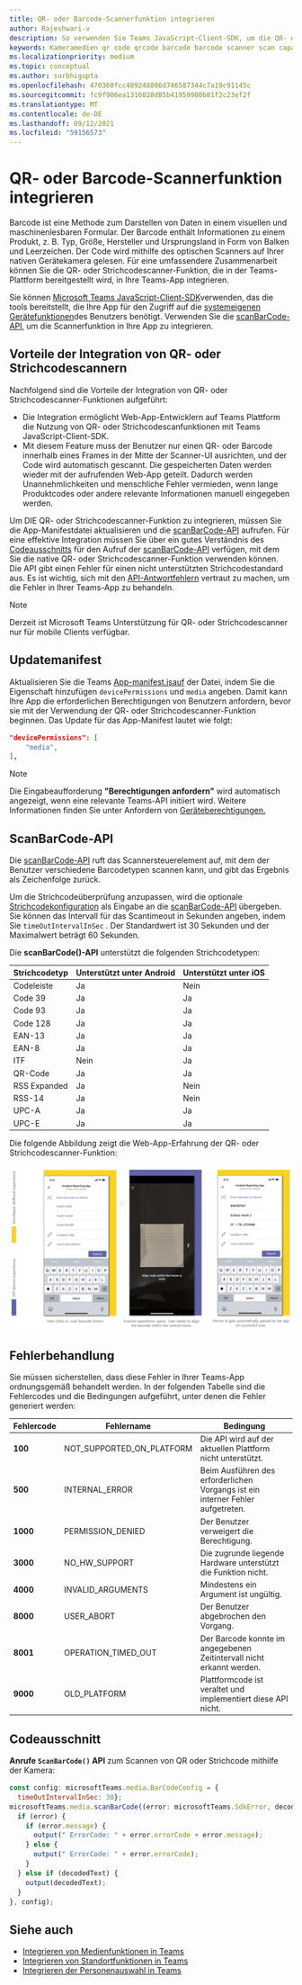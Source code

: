 ```yaml
---
title: QR- oder Barcode-Scannerfunktion integrieren
author: Rajeshwari-v
description: So verwenden Sie Teams JavaScript-Client-SDK, um die QR- oder Strichcodescanner-Funktion zu nutzen
keywords: Kameramedien qr code qrcode barcode barcode scanner scan capabilities native device permissions
ms.localizationpriority: medium
ms.topic: conceptual
ms.author: surbhigupta
ms.openlocfilehash: 470360fcc489248806d746587344c7a19c91145c
ms.sourcegitcommit: fc9f906ea1316028d85b41959980b81f2c23ef2f
ms.translationtype: MT
ms.contentlocale: de-DE
ms.lasthandoff: 09/12/2021
ms.locfileid: "59156573"
---
```

# <a name="integrate-qr-or-barcode-scanner-capability"></a>QR- oder Barcode-Scannerfunktion integrieren 

Barcode ist eine Methode zum Darstellen von Daten in einem visuellen und maschinenlesbaren Formular. Der Barcode enthält Informationen zu einem Produkt, z. B. Typ, Größe, Hersteller und Ursprungsland in Form von Balken und Leerzeichen. Der Code wird mithilfe des optischen Scanners auf Ihrer nativen Gerätekamera gelesen. Für eine umfassendere Zusammenarbeit können Sie die QR- oder Strichcodescanner-Funktion, die in der Teams-Plattform bereitgestellt wird, in Ihre Teams-App integrieren.   

Sie können [Microsoft Teams JavaScript-Client-SDK](/javascript/api/overview/msteams-client?view=msteams-client-js-latest&preserve-view=true)verwenden, das die tools bereitstellt, die Ihre App für den Zugriff auf die [systemeigenen Gerätefunktionen](native-device-permissions.md)des Benutzers benötigt. Verwenden Sie die [scanBarCode-API,](/javascript/api/@microsoft/teams-js/microsoftteams.media?view=msteams-client-js-latest&preserve-view=true#scanBarCode__error__SdkError__decodedText__string_____void__BarCodeConfig_) um die Scannerfunktion in Ihre App zu integrieren. 

## <a name="advantage-of-integrating-qr-or-barcode-scanner-capability"></a>Vorteile der Integration von QR- oder Strichcodescannern

Nachfolgend sind die Vorteile der Integration von QR- oder Strichcodescanner-Funktionen aufgeführt: 

* Die Integration ermöglicht Web-App-Entwicklern auf Teams Plattform die Nutzung von QR- oder Strichcodescanfunktionen mit Teams JavaScript-Client-SDK.
* Mit diesem Feature muss der Benutzer nur einen QR- oder Barcode innerhalb eines Frames in der Mitte der Scanner-UI ausrichten, und der Code wird automatisch gescannt. Die gespeicherten Daten werden wieder mit der aufrufenden Web-App geteilt. Dadurch werden Unannehmlichkeiten und menschliche Fehler vermieden, wenn lange Produktcodes oder andere relevante Informationen manuell eingegeben werden.

Um DIE QR- oder Strichcodescanner-Funktion zu integrieren, müssen Sie die App-Manifestdatei aktualisieren und die [scanBarCode-API](/javascript/api/@microsoft/teams-js/microsoftteams.media?view=msteams-client-js-latest&preserve-view=true#scanBarCode__error__SdkError__decodedText__string_____void__BarCodeConfig_) aufrufen. Für eine effektive Integration müssen Sie über ein gutes Verständnis des [Codeausschnitts](#code-snippet) für den Aufruf der [scanBarCode-API](/javascript/api/@microsoft/teams-js/microsoftteams.media?view=msteams-client-js-latest&preserve-view=true#scanBarCode__error__SdkError__decodedText__string_____void__BarCodeConfig_) verfügen, mit dem Sie die native QR- oder Strichcodescanner-Funktion verwenden können. Die API gibt einen Fehler für einen nicht unterstützten Strichcodestandard aus.
Es ist wichtig, sich mit den [API-Antwortfehlern](#error-handling) vertraut zu machen, um die Fehler in Ihrer Teams-App zu behandeln.

> [!NOTE] 
> Derzeit ist Microsoft Teams Unterstützung für QR- oder Strichcodescanner nur für mobile Clients verfügbar.

## <a name="update-manifest"></a>Updatemanifest

Aktualisieren Sie die Teams [App-manifest.jsauf](../../resources/schema/manifest-schema.md#devicepermissions) der Datei, indem Sie die Eigenschaft hinzufügen `devicePermissions` und `media` angeben. Damit kann Ihre App die erforderlichen Berechtigungen von Benutzern anfordern, bevor sie mit der Verwendung der QR- oder Strichcodescanner-Funktion beginnen. Das Update für das App-Manifest lautet wie folgt:

``` json
"devicePermissions": [
    "media",
],
```

> [!NOTE]
> Die Eingabeaufforderung **"Berechtigungen anfordern"** wird automatisch angezeigt, wenn eine relevante Teams-API initiiert wird. Weitere Informationen finden Sie unter Anfordern von [Geräteberechtigungen.](native-device-permissions.md)

## <a name="scanbarcode-api"></a>ScanBarCode-API

Die [scanBarCode-API](/javascript/api/@microsoft/teams-js/microsoftteams.media?view=msteams-client-js-latest&preserve-view=true#scanBarCode__error__SdkError__decodedText__string_____void__BarCodeConfig_) ruft das Scannersteuerelement auf, mit dem der Benutzer verschiedene Barcodetypen scannen kann, und gibt das Ergebnis als Zeichenfolge zurück.

Um die Strichcodeüberprüfung anzupassen, wird die optionale [Strichcodekonfiguration](/javascript/api/@microsoft/teams-js/microsoftteams.media.barcodeconfig?view=msteams-client-js-latest&preserve-view=true) als Eingabe an die [scanBarCode-API](/javascript/api/@microsoft/teams-js/microsoftteams.media?view=msteams-client-js-latest&preserve-view=true#scanBarCode__error__SdkError__decodedText__string_____void__BarCodeConfig_) übergeben. Sie können das Intervall für das Scantimeout in Sekunden angeben, indem Sie `timeOutIntervalInSec` . Der Standardwert ist 30 Sekunden und der Maximalwert beträgt 60 Sekunden.

Die **scanBarCode()-API** unterstützt die folgenden Strichcodetypen:

| Strichcodetyp | Unterstützt unter Android | Unterstützt unter iOS |
| ---------- | ---------- | ------------ |
| Codeleiste | Ja | Nein |
| Code 39 | Ja | Ja | 
| Code 93 | Ja | Ja |
| Code 128 | Ja | Ja |
| EAN-13 | Ja | Ja |
| EAN-8 | Ja | Ja |
| ITF | Nein | Ja |
| QR-Code | Ja | Ja |
| RSS Expanded | Ja | Nein |
| RSS-14 | Ja | Nein |
| UPC-A | Ja | Ja |
| UPC-E | Ja | Ja |

Die folgende Abbildung zeigt die Web-App-Erfahrung der QR- oder Strichcodescanner-Funktion:

![Web-App-Erfahrung für qr- oder Strichcodescanner-Funktion](../../assets/images/tabs/qr-barcode-scanner-capability.png)

## <a name="error-handling"></a>Fehlerbehandlung

Sie müssen sicherstellen, dass diese Fehler in Ihrer Teams-App ordnungsgemäß behandelt werden. In der folgenden Tabelle sind die Fehlercodes und die Bedingungen aufgeführt, unter denen die Fehler generiert werden: 

|Fehlercode |  Fehlername     | Bedingung|
| --------- | --------------- | -------- |
| **100** | NOT_SUPPORTED_ON_PLATFORM | Die API wird auf der aktuellen Plattform nicht unterstützt.|
| **500** | INTERNAL_ERROR | Beim Ausführen des erforderlichen Vorgangs ist ein interner Fehler aufgetreten.|
| **1000** | PERMISSION_DENIED |Der Benutzer verweigert die Berechtigung.|
| **3000** | NO_HW_SUPPORT | Die zugrunde liegende Hardware unterstützt die Funktion nicht.|
| **4000** | INVALID_ARGUMENTS | Mindestens ein Argument ist ungültig.|
| **8000** | USER_ABORT |Der Benutzer abgebrochen den Vorgang.|
| **8001** | OPERATION_TIMED_OUT | Der Barcode konnte im angegebenen Zeitintervall nicht erkannt werden.|
| **9000** | OLD_PLATFORM | Plattformcode ist veraltet und implementiert diese API nicht.|

## <a name="code-snippet"></a>Codeausschnitt

**Anrufe `ScanBarCode()` API** zum Scannen von QR oder Strichcode mithilfe der Kamera:

```javascript
const config: microsoftTeams.media.BarCodeConfig = {
  timeOutIntervalInSec: 30};
microsoftTeams.media.scanBarCode((error: microsoftTeams.SdkError, decodedText: string) => {
  if (error) {
    if (error.message) {
      output(" ErrorCode: " + error.errorCode + error.message);
    } else {
      output(" ErrorCode: " + error.errorCode);
    }
  } else if (decodedText) {
    output(decodedText);
  }
}, config);
```

## <a name="see-also"></a>Siehe auch

* [Integrieren von Medienfunktionen in Teams](mobile-camera-image-permissions.md)
* [Integrieren von Standortfunktionen in Teams](location-capability.md)
* [Integrieren der Personenauswahl in Teams](people-picker-capability.md)

